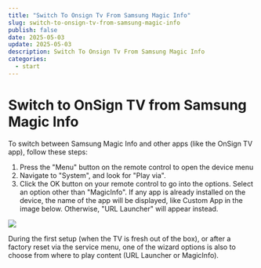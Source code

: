 ```yaml
---
title: "Switch To Onsign Tv From Samsung Magic Info"
slug: switch-to-onsign-tv-from-samsung-magic-info
publish: false
date: 2025-05-03
update: 2025-05-03
description: Switch To Onsign Tv From Samsung Magic Info
categories:
  - start
---
```


Switch to OnSign TV from Samsung Magic Info
===========================================

To switch between Samsung Magic Info and other apps (like the OnSign TV app), follow these steps:

1. Press the "Menu" button on the remote control to open the device menu
2. Navigate to "System", and look for "Play via".
3. Click the OK button on your remote control to go into the options. Select an option other than "MagicInfo". If any app is already installed on the device, the name of the app will be displayed, like Custom App in the image below. Otherwise, "URL Launcher" will appear instead.

![](https://static.helpjuice.com/helpjuice_production/uploads/upload/image/23821/direct/1731442874344/uninstall-samsung-magic-info_1.png)

During the first setup (when the TV is fresh out of the box), or after a factory reset via the service menu, one of the wizard options is also to choose from where to play content (URL Launcher or MagicInfo).
